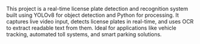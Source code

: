 This project is a real-time license plate detection and recognition system built using YOLOv8 for object detection and Python for processing. It captures live video input, detects license plates in real-time, and uses OCR to extract readable text from them. Ideal for applications like vehicle tracking, automated toll systems, and smart parking solutions.


